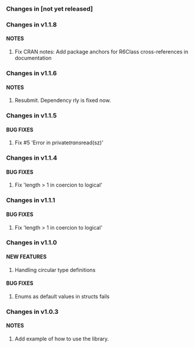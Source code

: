 ### Changes in [not yet released]

### Changes in v1.1.8

#### NOTES

  1. Fix CRAN notes: Add package anchors for R6Class cross-references in documentation

### Changes in v1.1.6

#### NOTES

  1. Resubmit. Dependency rly is fixed now.

### Changes in v1.1.5

#### BUG FIXES

  1. Fix #5 'Error in private$trans$read(sz)'

### Changes in v1.1.4

#### BUG FIXES

  1. Fix 'length > 1 in coercion to logical'

### Changes in v1.1.1

#### BUG FIXES

  1. Fix 'length > 1 in coercion to logical'

### Changes in v1.1.0

#### NEW FEATURES

  1. Handling circular type definitions

#### BUG FIXES

  1. Enums as default values in structs fails

### Changes in v1.0.3

#### NOTES

  1. Add example of how to use the library.
